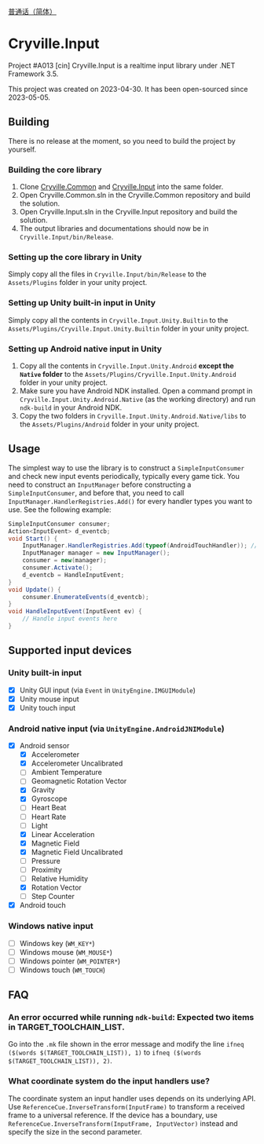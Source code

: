 [普通话（简体）](README_cmn-hans.md)

# Cryville.Input
Project #A013 [cin] Cryville.Input is a realtime input library under .NET Framework 3.5.

This project was created on 2023-04-30. It has been open-sourced since 2023-05-05.

## Building
There is no release at the moment, so you need to build the project by yourself.

### Building the core library
1. Clone [Cryville.Common](https://github.com/cryville/Cryville.Common) and [Cryville.Input](https://github.com/cryville/Cryville.Input) into the same folder.
2. Open Cryville.Common.sln in the Cryville.Common repository and build the solution.
3. Open Cryville.Input.sln in the Cryville.Input repository and build the solution.
4. The output libraries and documentations should now be in `Cryville.Input/bin/Release`.

### Setting up the core library in Unity
Simply copy all the files in `Cryville.Input/bin/Release` to the `Assets/Plugins` folder in your unity project.

### Setting up Unity built-in input in Unity
Simply copy all the contents in `Cryville.Input.Unity.Builtin` to the `Assets/Plugins/Cryville.Input.Unity.Builtin` folder in your unity project.

### Setting up Android native input in Unity
1. Copy all the contents in `Cryville.Input.Unity.Android` **except the `Native` folder** to the `Assets/Plugins/Cryville.Input.Unity.Android` folder in your unity project.
2. Make sure you have Android NDK installed. Open a command prompt in `Cryville.Input.Unity.Android.Native` (as the working directory) and run `ndk-build` in your Android NDK.
3. Copy the two folders in `Cryville.Input.Unity.Android.Native/libs` to the `Assets/Plugins/Android` folder in your unity project.

## Usage
The simplest way to use the library is to construct a `SimpleInputConsumer` and check new input events periodically, typically every game tick. You need to construct an `InputManager` before constructing a `SimpleInputConsumer`, and before that, you need to call `InputManager.HandlerRegistries.Add()` for every handler types you want to use. See the following example:

```cs
SimpleInputConsumer consumer;
Action<InputEvent> d_eventcb;
void Start() {
	InputManager.HandlerRegistries.Add(typeof(AndroidTouchHandler)); // Register AndroidTouchHandler
	InputManager manager = new InputManager();
	consumer = new(manager);
	consumer.Activate();
	d_eventcb = HandleInputEvent;
}
void Update() {
	consumer.EnumerateEvents(d_eventcb);
}
void HandleInputEvent(InputEvent ev) {
	// Handle input events here
}
```

## Supported input devices
### Unity built-in input
- [x] Unity GUI input (via `Event` in `UnityEngine.IMGUIModule`)
- [x] Unity mouse input
- [x] Unity touch input

### Android native input (via `UnityEngine.AndroidJNIModule`)
- [x] Android sensor
  - [x] Accelerometer
  - [x] Accelerometer Uncalibrated
  - [ ] Ambient Temperature
  - [ ] Geomagnetic Rotation Vector
  - [x] Gravity
  - [x] Gyroscope
  - [ ] Heart Beat
  - [ ] Heart Rate
  - [ ] Light
  - [x] Linear Acceleration
  - [x] Magnetic Field
  - [x] Magnetic Field Uncalibrated
  - [ ] Pressure
  - [ ] Proximity
  - [ ] Relative Humidity
  - [x] Rotation Vector
  - [ ] Step Counter
- [x] Android touch

### Windows native input
- [ ] Windows key (`WM_KEY*`)
- [ ] Windows mouse (`WM_MOUSE*`)
- [ ] Windows pointer (`WM_POINTER*`)
- [ ] Windows touch (`WM_TOUCH`)

## FAQ
### An error occurred while running `ndk-build`: Expected two items in TARGET\_TOOLCHAIN\_LIST.
Go into the `.mk` file shown in the error message and modify the line `ifneq ($(words $(TARGET_TOOLCHAIN_LIST)), 1)` to `ifneq ($(words $(TARGET_TOOLCHAIN_LIST)), 2)`.

### What coordinate system do the input handlers use?
The coordinate system an input handler uses depends on its underlying API. Use `ReferenceCue.InverseTransform(InputFrame)` to transform a received frame to a universal reference. If the device has a boundary, use `ReferenceCue.InverseTransform(InputFrame, InputVector)` instead and specify the size in the second parameter.
